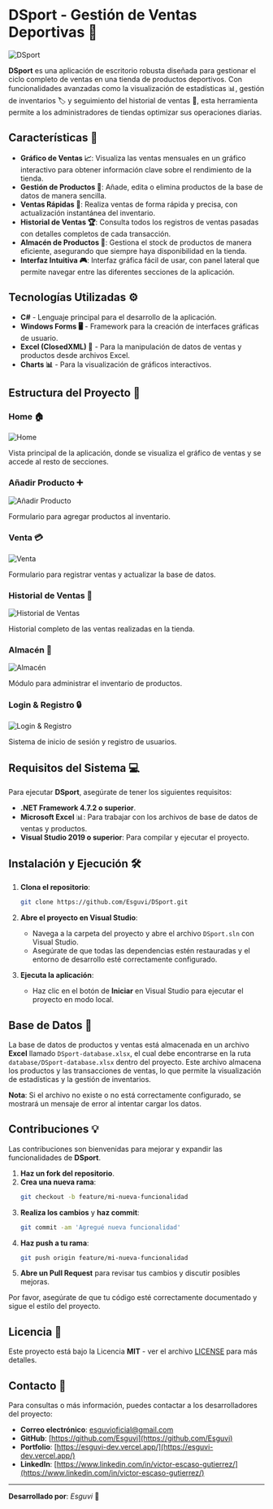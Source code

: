 # DSport - Gestión de Ventas Deportivas 🏅

![DSport](assets/home.png)

**DSport** es una aplicación de escritorio robusta diseñada para gestionar el ciclo completo de ventas en una tienda de productos deportivos. Con funcionalidades avanzadas como la visualización de estadísticas 📊, gestión de inventarios 🏷️ y seguimiento del historial de ventas 🐜, esta herramienta permite a los administradores de tiendas optimizar sus operaciones diarias.

## Características 🌟

- **Gráfico de Ventas 📈**: Visualiza las ventas mensuales en un gráfico interactivo para obtener información clave sobre el rendimiento de la tienda.
- **Gestión de Productos 🛒**: Añade, edita o elimina productos de la base de datos de manera sencilla.
- **Ventas Rápidas 💨**: Realiza ventas de forma rápida y precisa, con actualización instantánea del inventario.
- **Historial de Ventas 🏆**: Consulta todos los registros de ventas pasadas con detalles completos de cada transacción.
- **Almacén de Productos 🏫**: Gestiona el stock de productos de manera eficiente, asegurando que siempre haya disponibilidad en la tienda.
- **Interfaz Intuitiva 🎮**: Interfaz gráfica fácil de usar, con panel lateral que permite navegar entre las diferentes secciones de la aplicación.

## Tecnologías Utilizadas ⚙️

- **C#** - Lenguaje principal para el desarrollo de la aplicación.
- **Windows Forms 🖥️** - Framework para la creación de interfaces gráficas de usuario.
- **Excel (ClosedXML) 💑** - Para la manipulación de datos de ventas y productos desde archivos Excel.
- **Charts 📊** - Para la visualización de gráficos interactivos.

## Estructura del Proyecto 🌇

### Home 🏠
![Home](assets/home.png)

Vista principal de la aplicación, donde se visualiza el gráfico de ventas y se accede al resto de secciones.

### Añadir Producto ➕
![Añadir Producto](assets/addproduct.png)

Formulario para agregar productos al inventario.

### Venta 💳
![Venta](assets/sale.png)

Formulario para registrar ventas y actualizar la base de datos.

### Historial de Ventas 🐜
![Historial de Ventas](assets/historysales.png)

Historial completo de las ventas realizadas en la tienda.

### Almacén 👦
![Almacén](assets/storage.png)

Módulo para administrar el inventario de productos.

### Login & Registro 🔒
![Login & Registro](assets/login-register.png)

Sistema de inicio de sesión y registro de usuarios.

## Requisitos del Sistema 💻

Para ejecutar **DSport**, asegúrate de tener los siguientes requisitos:

- **.NET Framework 4.7.2 o superior**.
- **Microsoft Excel** 📊: Para trabajar con los archivos de base de datos de ventas y productos.
- **Visual Studio 2019 o superior**: Para compilar y ejecutar el proyecto.

## Instalación y Ejecución 🛠️

1. **Clona el repositorio**:
   ```bash
   git clone https://github.com/Esguvi/DSport.git
   ```

2. **Abre el proyecto en Visual Studio**:
   - Navega a la carpeta del proyecto y abre el archivo `DSport.sln` con Visual Studio.
   - Asegúrate de que todas las dependencias estén restauradas y el entorno de desarrollo esté correctamente configurado.

3. **Ejecuta la aplicación**:
   - Haz clic en el botón de **Iniciar** en Visual Studio para ejecutar el proyecto en modo local.

## Base de Datos 📂

La base de datos de productos y ventas está almacenada en un archivo **Excel** llamado `DSport-database.xlsx`, el cual debe encontrarse en la ruta `database/DSport-database.xlsx` dentro del proyecto. Este archivo almacena los productos y las transacciones de ventas, lo que permite la visualización de estadísticas y la gestión de inventarios.

**Nota**: Si el archivo no existe o no está correctamente configurado, se mostrará un mensaje de error al intentar cargar los datos.

## Contribuciones 💡

Las contribuciones son bienvenidas para mejorar y expandir las funcionalidades de **DSport**. 

1. **Haz un fork del repositorio**.
2. **Crea una nueva rama**:
   ```bash
   git checkout -b feature/mi-nueva-funcionalidad
   ```
3. **Realiza los cambios** y **haz commit**:
   ```bash
   git commit -am 'Agregué nueva funcionalidad'
   ```
4. **Haz push a tu rama**:
   ```bash
   git push origin feature/mi-nueva-funcionalidad
   ```
5. **Abre un Pull Request** para revisar tus cambios y discutir posibles mejoras.

Por favor, asegúrate de que tu código esté correctamente documentado y sigue el estilo del proyecto.

## Licencia 📜

Este proyecto está bajo la Licencia **MIT** - ver el archivo [LICENSE](LICENSE) para más detalles.

## Contacto 📨

Para consultas o más información, puedes contactar a los desarrolladores del proyecto:

- **Correo electrónico**: esguvioficial@gmail.com
- **GitHub**: [https://github.com/Esguvi](https://github.com/Esguvi)
- **Portfolio**: [https://esguvi-dev.vercel.app/](https://esguvi-dev.vercel.app/)
- **LinkedIn**: [https://www.linkedin.com/in/victor-escaso-gutierrez/](https://www.linkedin.com/in/victor-escaso-gutierrez/)

---

**Desarrollado por**: *Esguvi* 🚀
